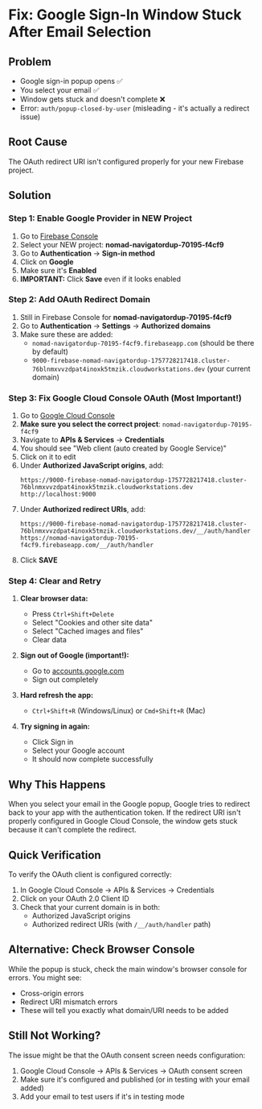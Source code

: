 # Fix: Google Sign-In Window Stuck After Email Selection

## Problem
- Google sign-in popup opens ✅
- You select your email ✅
- Window gets stuck and doesn't complete ❌
- Error: `auth/popup-closed-by-user` (misleading - it's actually a redirect issue)

## Root Cause
The OAuth redirect URI isn't configured properly for your new Firebase project.

## Solution

### Step 1: Enable Google Provider in NEW Project

1. Go to [Firebase Console](https://console.firebase.google.com)
2. Select your NEW project: **nomad-navigatordup-70195-f4cf9**
3. Go to **Authentication** → **Sign-in method**
4. Click on **Google**
5. Make sure it's **Enabled**
6. **IMPORTANT:** Click **Save** even if it looks enabled

### Step 2: Add OAuth Redirect Domain

1. Still in Firebase Console for **nomad-navigatordup-70195-f4cf9**
2. Go to **Authentication** → **Settings** → **Authorized domains**
3. Make sure these are added:
   - `nomad-navigatordup-70195-f4cf9.firebaseapp.com` (should be there by default)
   - `9000-firebase-nomad-navigatordup-1757728217418.cluster-76blnmxvvzdpat4inoxk5tmzik.cloudworkstations.dev` (your current domain)

### Step 3: Fix Google Cloud Console OAuth (Most Important!)

1. Go to [Google Cloud Console](https://console.cloud.google.com)
2. **Make sure you select the correct project**: `nomad-navigatordup-70195-f4cf9`
3. Navigate to **APIs & Services** → **Credentials**
4. You should see "Web client (auto created by Google Service)"
5. Click on it to edit
6. Under **Authorized JavaScript origins**, add:
   ```
   https://9000-firebase-nomad-navigatordup-1757728217418.cluster-76blnmxvvzdpat4inoxk5tmzik.cloudworkstations.dev
   http://localhost:9000
   ```
7. Under **Authorized redirect URIs**, add:
   ```
   https://9000-firebase-nomad-navigatordup-1757728217418.cluster-76blnmxvvzdpat4inoxk5tmzik.cloudworkstations.dev/__/auth/handler
   https://nomad-navigatordup-70195-f4cf9.firebaseapp.com/__/auth/handler
   ```
8. Click **SAVE**

### Step 4: Clear and Retry

1. **Clear browser data:**
   - Press `Ctrl+Shift+Delete`
   - Select "Cookies and other site data"
   - Select "Cached images and files"
   - Clear data

2. **Sign out of Google (important!):**
   - Go to [accounts.google.com](https://accounts.google.com)
   - Sign out completely

3. **Hard refresh the app:**
   - `Ctrl+Shift+R` (Windows/Linux) or `Cmd+Shift+R` (Mac)

4. **Try signing in again:**
   - Click Sign in
   - Select your Google account
   - It should now complete successfully

## Why This Happens

When you select your email in the Google popup, Google tries to redirect back to your app with the authentication token. If the redirect URI isn't properly configured in Google Cloud Console, the window gets stuck because it can't complete the redirect.

## Quick Verification

To verify the OAuth client is configured correctly:
1. In Google Cloud Console → APIs & Services → Credentials
2. Click on your OAuth 2.0 Client ID
3. Check that your current domain is in both:
   - Authorized JavaScript origins
   - Authorized redirect URIs (with `/__/auth/handler` path)

## Alternative: Check Browser Console

While the popup is stuck, check the main window's browser console for errors. You might see:
- Cross-origin errors
- Redirect URI mismatch errors
- These will tell you exactly what domain/URI needs to be added

## Still Not Working?

The issue might be that the OAuth consent screen needs configuration:
1. Google Cloud Console → APIs & Services → OAuth consent screen
2. Make sure it's configured and published (or in testing with your email added)
3. Add your email to test users if it's in testing mode
